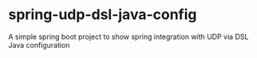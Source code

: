 # spring-udp-dsl-java-config
A simple spring boot project to show spring integration with UDP via DSL Java configuration
